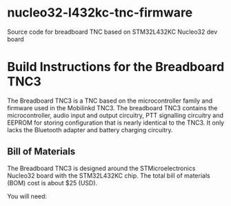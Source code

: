 # nucleo32-l432kc-tnc-firmware
Source code for breadboard TNC based on STM32L432KC Nucleo32 dev board

# Build Instructions for the Breadboard TNC3

The Breadboard TNC3 is a TNC based on the microcontroller family and firmware
used in the Mobilinkd TNC3.  The breadboard TNC3 contains the microcontroller,
audio input and output circuitry, PTT signalling circuitry and EEPROM for
storing configuration that is nearly identical to the TNC3.  It only lacks the
Bluetooth adapter and battery charging circuitry.

## Bill of Materials

The Breadboard TNC3 is designed around the STMicroelectronics Nucleo32 board
with the STM32L432KC chip.  The total bill of materials (BOM) cost is about
$25 (USD).

You will need:
